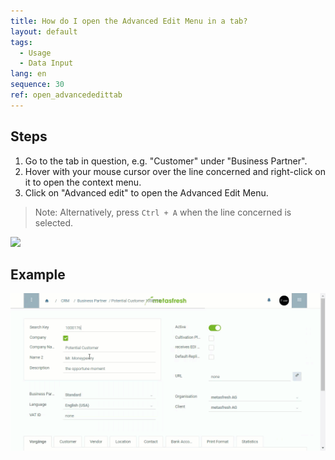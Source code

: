 ```yaml
---
title: How do I open the Advanced Edit Menu in a tab?
layout: default
tags:
  - Usage
  - Data Input
lang: en
sequence: 30
ref: open_advancededittab
---
```


## Steps

1. Go to the tab in question, e.g. "Customer" under "Business Partner".
1. Hover with your mouse cursor over the line concerned and right-click on it to open the context menu.
1. Click on "Advanced edit" to open the Advanced Edit Menu.<br>
 > Note: Alternatively, press `Ctrl + A` when the line concerned is selected.

 ![](assets/AdvancedEdit_KontextMenü.png)


## Example
![](assets/AdvancedEditTab_Open.gif)
